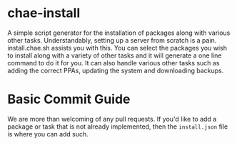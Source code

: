 # chae-install
A simple script generator for the installation of packages along with various other tasks.
Understandably, setting up a server from scratch is a pain. install.chae.sh assists you with this. You can select the packages you wish to install along with a variety of other tasks and it will generate a one line command to do it for you. It can also handle various other tasks such as adding the correct PPAs, updating the system and downloading backups.

# Basic Commit Guide
We are more than welcoming of any pull requests. If you'd like to add a package or task that is not already implemented, then the `install.json` file is where you can add such.
